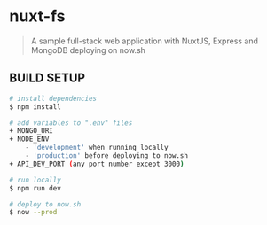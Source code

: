 # nuxt-fs

> A sample full-stack web application with NuxtJS, Express and MongoDB deploying on now.sh

## BUILD SETUP

```bash
# install dependencies
$ npm install

# add variables to ".env" files
+ MONGO_URI
+ NODE_ENV
    - 'development' when running locally
    - 'production' before deploying to now.sh
+ API_DEV_PORT (any port number except 3000)

# run locally
$ npm run dev

# deploy to now.sh
$ now --prod
```
